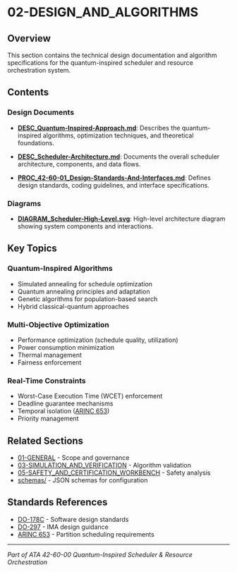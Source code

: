 # 02-DESIGN_AND_ALGORITHMS

## Overview

This section contains the technical design documentation and algorithm specifications for the quantum-inspired scheduler and resource orchestration system.

## Contents

### Design Documents

- **[DESC_Quantum-Inspired-Approach.md](DESC_Quantum-Inspired-Approach.md)**: Describes the quantum-inspired algorithms, optimization techniques, and theoretical foundations.

- **[DESC_Scheduler-Architecture.md](DESC_Scheduler-Architecture.md)**: Documents the overall scheduler architecture, components, and data flows.

- **[PROC_42-60-01_Design-Standards-And-Interfaces.md](PROC_42-60-01_Design-Standards-And-Interfaces.md)**: Defines design standards, coding guidelines, and interface specifications.

### Diagrams

- **[DIAGRAM_Scheduler-High-Level.svg](DIAGRAM_Scheduler-High-Level.svg)**: High-level architecture diagram showing system components and interactions.

## Key Topics

### Quantum-Inspired Algorithms
- Simulated annealing for schedule optimization
- Quantum annealing principles and adaptation
- Genetic algorithms for population-based search
- Hybrid classical-quantum approaches

### Multi-Objective Optimization
- Performance optimization (schedule quality, utilization)
- Power consumption minimization
- Thermal management
- Fairness enforcement

### Real-Time Constraints
- Worst-Case Execution Time (WCET) enforcement
- Deadline guarantee mechanisms
- Temporal isolation ([ARINC 653](https://www.aviation-ia.com/standards/arinc-653/))
- Priority management

## Related Sections

- [01-GENERAL](../01-GENERAL/) - Scope and governance
- [03-SIMULATION_AND_VERIFICATION](../03-SIMULATION_AND_VERIFICATION/) - Algorithm validation
- [05-SAFETY_AND_CERTIFICATION_WORKBENCH](../05-SAFETY_AND_CERTIFICATION_WORKBENCH/) - Safety analysis
- [schemas/](../schemas/) - JSON schemas for configuration

## Standards References

- [DO-178C](https://www.rtca.org/content/standards-guidance-materials) - Software design standards
- [DO-297](https://www.rtca.org/content/standards-guidance-materials) - IMA design guidance
- [ARINC 653](https://www.aviation-ia.com/standards/arinc-653/) - Partition scheduling requirements

---

*Part of ATA 42-60-00 Quantum-Inspired Scheduler & Resource Orchestration*
